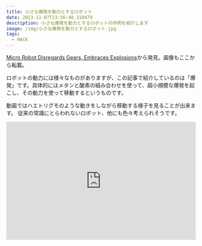 ```yaml
---
title: 小さな爆発を動力とするロボット
date: 2023-11-07T23:56:48.310479
description: 小さな爆発を動力とするロボットの作例を紹介します
image: /img/小さな爆発を動力とするロボット.jpg
tags:
  - HACK
---
```

[Micro Robot Disregards Gears, Embraces Explosions](https://hackaday.com/2023/09/30/micro-robot-disregards-gears-embraces-explosions/)から発見。画像もここから転載。

ロボットの動力には様々なものがありますが、この記事で紹介しているのは「爆発」です。具体的にはメタンと酸素の組み合わせを使って、超小規模な爆発を起こし、その動力を使って移動するというものです。

動画ではハエトリグモのような動きをしながら移動する様子を見ることが出来ます。
従来の常識にとらわれないロボット、他にも色々考えられそうです。

<iframe width="100%" height="315" src="https://www.youtube.com/embed/yjaCWzBn2AA" title="YouTube video player" frameborder="0" allow="accelerometer; autoplay; clipboard-write; encrypted-media; gyroscope; picture-in-picture" allowfullscreen></iframe>


